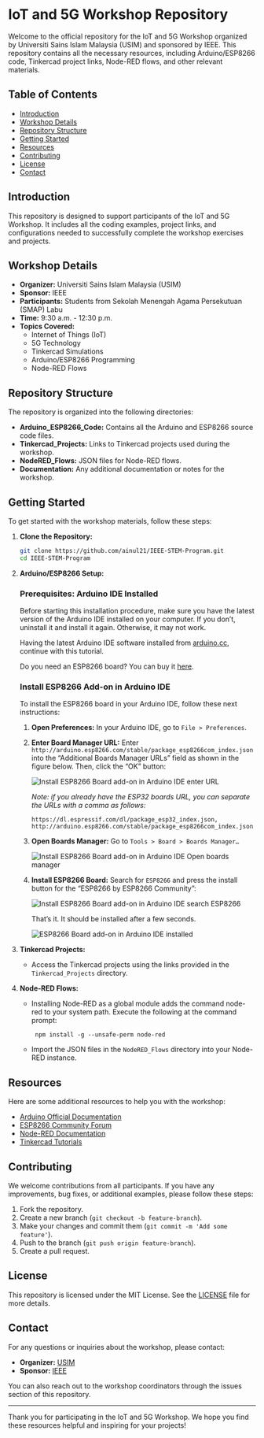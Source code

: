 # IoT and 5G Workshop Repository

Welcome to the official repository for the IoT and 5G Workshop organized by Universiti Sains Islam Malaysia (USIM) and sponsored by IEEE. This repository contains all the necessary resources, including Arduino/ESP8266 code, Tinkercad project links, Node-RED flows, and other relevant materials.

## Table of Contents

- [Introduction](#introduction)
- [Workshop Details](#workshop-details)
- [Repository Structure](#repository-structure)
- [Getting Started](#getting-started)
- [Resources](#resources)
- [Contributing](#contributing)
- [License](#license)
- [Contact](#contact)

## Introduction

This repository is designed to support participants of the IoT and 5G Workshop. It includes all the coding examples, project links, and configurations needed to successfully complete the workshop exercises and projects. 

## Workshop Details

- **Organizer:** Universiti Sains Islam Malaysia (USIM)
- **Sponsor:** IEEE
- **Participants:** Students from Sekolah Menengah Agama Persekutuan (SMAP) Labu
- **Time:** 9:30 a.m. - 12:30 p.m.
- **Topics Covered:** 
  - Internet of Things (IoT)
  - 5G Technology
  - Tinkercad Simulations
  - Arduino/ESP8266 Programming
  - Node-RED Flows
 

## Repository Structure

The repository is organized into the following directories:

- **Arduino_ESP8266_Code:** Contains all the Arduino and ESP8266 source code files.
- **Tinkercad_Projects:** Links to Tinkercad projects used during the workshop.
- **NodeRED_Flows:** JSON files for Node-RED flows.
- **Documentation:** Any additional documentation or notes for the workshop.

## Getting Started

To get started with the workshop materials, follow these steps:

1. **Clone the Repository:**
   ```bash
   git clone https://github.com/ainul21/IEEE-STEM-Program.git
   cd IEEE-STEM-Program
   ```

2. **Arduino/ESP8266 Setup:**
   
   ### Prerequisites: Arduino IDE Installed
   
   Before starting this installation procedure, make sure you have the latest version of the Arduino IDE installed on your computer. If you don’t, uninstall it and install it again. Otherwise, it may not work.

   Having the latest Arduino IDE software installed from [arduino.cc](https://www.arduino.cc/en/Main/Software), continue with this tutorial.

   Do you need an ESP8266 board? You can buy it [here](https://www.vectoraintech.com).

   ### Install ESP8266 Add-on in Arduino IDE
   
   To install the ESP8266 board in your Arduino IDE, follow these next instructions:

   1. **Open Preferences:**
      In your Arduino IDE, go to `File > Preferences`.

   2. **Enter Board Manager URL:**
      Enter `http://arduino.esp8266.com/stable/package_esp8266com_index.json` into the “Additional Boards Manager URLs” field as shown in the figure below. Then, click the “OK” button:

      ![Install ESP8266 Board add-on in Arduino IDE enter URL](Documentation/media/preferences_arduino.png)

      *Note: if you already have the ESP32 boards URL, you can separate the URLs with a comma as follows:*
      ```
      https://dl.espressif.com/dl/package_esp32_index.json, http://arduino.esp8266.com/stable/package_esp8266com_index.json
      ```

   3. **Open Boards Manager:**
      Go to `Tools > Board > Boards Manager…`

      ![Install ESP8266 Board add-on in Arduino IDE Open boards manager](Documentation/media/boards_manager.png)

   4. **Install ESP8266 Board:**
      Search for `ESP8266` and press the install button for the “ESP8266 by ESP8266 Community”:

      ![Install ESP8266 Board add-on in Arduino IDE search ESP8266](Documentation/media/install_board.png)

      That’s it. It should be installed after a few seconds.

      ![ESP8266 Board add-on in Arduino IDE installed](Documentation/media/installed.png)


3. **Tinkercad Projects:**
   - Access the Tinkercad projects using the links provided in the `Tinkercad_Projects` directory.

4. **Node-RED Flows:**
   - Installing Node-RED as a global module adds the command node-red to your system path. Execute the following at the command prompt:
     ```
      npm install -g --unsafe-perm node-red
      ```
   - Import the JSON files in the `NodeRED_Flows` directory into your Node-RED instance.

## Resources

Here are some additional resources to help you with the workshop:

- [Arduino Official Documentation](https://www.arduino.cc/en/Guide/HomePage)
- [ESP8266 Community Forum](https://www.esp8266.com/)
- [Node-RED Documentation](https://nodered.org/docs/)
- [Tinkercad Tutorials](https://www.tinkercad.com/learn)

## Contributing

We welcome contributions from all participants. If you have any improvements, bug fixes, or additional examples, please follow these steps:

1. Fork the repository.
2. Create a new branch (`git checkout -b feature-branch`).
3. Make your changes and commit them (`git commit -m 'Add some feature'`).
4. Push to the branch (`git push origin feature-branch`).
5. Create a pull request.

## License

This repository is licensed under the MIT License. See the [LICENSE](LICENSE) file for more details.

## Contact

For any questions or inquiries about the workshop, please contact:

- **Organizer:** [USIM](https://www.usim.edu.my/)
- **Sponsor:** [IEEE](https://www.ieee.org/)

You can also reach out to the workshop coordinators through the issues section of this repository.

---

Thank you for participating in the IoT and 5G Workshop. We hope you find these resources helpful and inspiring for your projects!
